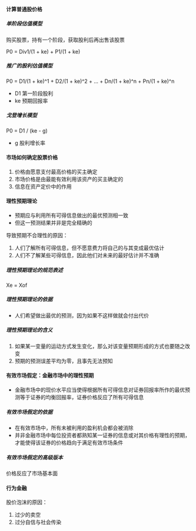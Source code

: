 #### 计算普通股价格

##### 单阶段估值模型

购买股票，持有一个阶段，获取股利后再出售该股票

P0 = Div1/(1 + ke) + P1/(1 + ke)

##### 推广的股利估值模型

P0 = D1/(1 + ke)^1 + D2/(1 + ke)^2 + ... + Dn/(1 + ke)^n + Pn/(1 + ke)^n

* D1 第一阶段股利
* ke 预期回报率

##### 戈登增长模型

P0 = D1 / (ke - g)

* g 股利增长率

#### 市场如何确定股票价格

1. 价格由愿意支付最高价格的买主确定
2. 市场价格是由最能有效利用该资产的买主确定的
3. 信息在资产定价中的作用

#### 理性预期理论

* 预期应与利用所有可得信息做出的最优预测相一致
* 但这一预测结果并非是完全精确的

导致预期不合理性的原因：
1. 人们了解所有可得信息，但不愿意费力将自己的与其变成最优估计
2. 人们不了解某些可得信息，因此他们对未来的最好估计并不准确

##### 理性预期理论的规范表述

Xe = Xof

##### 理性预期理论的依据

* 人们希望做出最优的预测，因为如果不这样做就会付出代价

##### 理性预期理论的含义

1. 如果某一变量的运动方式发生变化，那么对该变量预期形成的方式也要随之改变
2. 预期的预测误差平均为零，且事先无法预知

#### 有效市场假定：金融市场中的理性预期

* 金融市场中的现价水平应当使得根据所有可得信息对证券回报率所作的最优预测等于证券的均衡回报率，证券价格反应了所有可得信息

##### 有效市场假定的依据

* 在有效市场中，所有未被利用的盈利机会都会被消除
* 并非金融市场中每位投资者都熟知某一证券的信息或对其价格有理性的预期，才能使得该证券的价格趋向于满足有效市场条件

##### 有效市场假定的高级版本

价格反应了市场基本面

#### 行为金融

股价泡沫的原因：
1. 过少的卖空
2. 过分自信与社会传染
